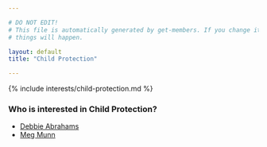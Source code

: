 ```yaml
---

# DO NOT EDIT!
# This file is automatically generated by get-members. If you change it, bad
# things will happen.

layout: default
title: "Child Protection"

---
```


{% include interests/child-protection.md %}

### Who is interested in Child Protection?


* [Debbie Abrahams](../members/debbie-abrahams.html)
* [Meg Munn](../members/meg-munn.html)
